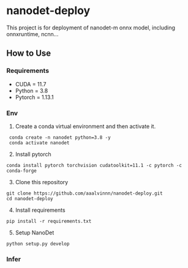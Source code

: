 # nanodet-deploy
This project is for deployment of nanodet-m onnx model, including onnxruntime, ncnn...

## How to Use

### Requirements

- CUDA = 11.7
- Python = 3.8
- Pytorch = 1.13.1

### Env

1. Create a conda virtual environment and then activate it.

```
 conda create -n nanodet python=3.8 -y
 conda activate nanodet
```

2. Install pytorch

```
conda install pytorch torchvision cudatoolkit=11.1 -c pytorch -c conda-forge
```

3. Clone this repository

```
git clone https://github.com/aaalvinnn/nanodet-deploy.git
cd nanodet-deploy
```

4. Install requirements

```
pip install -r requirements.txt
```

5. Setup NanoDet

```
python setup.py develop
```

### Infer

